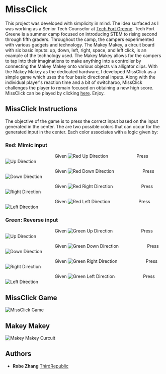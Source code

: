 # MissClick

This project was developed with simplicity in mind.  The idea surfaced as I was working as a Senior Tech Counselor at [Tech Fort Greene](http://www.campfortgreene.com/techfortgreene/).  Tech Fort Greene is a summer camp focused on introducing STEM to rising second through fifth graders.  Throughout the camp, the campers experimented with various gadgets and technology.  The Makey Makey, a circuit board with six basic inputs: up, down, left, right, space, and left click, is an example of the technology used.  The Makey Makey allows for the campers to tap into their imaginations to make anything into a controller by connecting the Makey Makey onto various objects via alligator clips.  With the Makey Makey as the dedicated hardware, I developed MissClick as a simple game which uses the four basic directional inputs.  Along with the individual player's reaction time and a bit of switcharoo, MissClick challenges the player to remain focused on obtaining a new high score.   MissClick can be played by clicking [here](https://missclickgame.github.io/). Enjoy.  

## MissClick Instructions

The objective of the game is to press the correct input based on the input generated in the center.  The are two possible colors that can occur for the generated input in the center.  Each color associates with a logic given by:  
### Red: Mimic input    

&nbsp; &nbsp; &nbsp; &nbsp; &nbsp; &nbsp; &nbsp; &nbsp; &nbsp; &nbsp; &nbsp; &nbsp; &nbsp; &nbsp; &nbsp; &nbsp; &nbsp; &nbsp; &nbsp; &nbsp; Given ![Red Up Direction](https://github.com/MissClickGame/MissClickGame.github.io/blob/master/images/regularup.png) &nbsp; &nbsp; &nbsp; &nbsp; &nbsp; &nbsp; &nbsp; &nbsp; &nbsp; &nbsp; &nbsp; Press ![Up Direction](https://github.com/MissClickGame/MissClickGame.github.io/blob/master/images/up.png "Up arrow or W") 

&nbsp; &nbsp; &nbsp; &nbsp; &nbsp; &nbsp; &nbsp; &nbsp; &nbsp; &nbsp; &nbsp; &nbsp; &nbsp; &nbsp; &nbsp; &nbsp; &nbsp; &nbsp; &nbsp; &nbsp; Given ![Red Down Direction](https://github.com/MissClickGame/MissClickGame.github.io/blob/master/images/regulardown.png) &nbsp; &nbsp; &nbsp; &nbsp; &nbsp; &nbsp; &nbsp; &nbsp; &nbsp; &nbsp; &nbsp; Press ![Down Direction](https://github.com/MissClickGame/MissClickGame.github.io/blob/master/images/down.png "Down arrow or S")

&nbsp; &nbsp; &nbsp; &nbsp; &nbsp; &nbsp; &nbsp; &nbsp; &nbsp; &nbsp; &nbsp; &nbsp; &nbsp; &nbsp; &nbsp; &nbsp; &nbsp; &nbsp; &nbsp; &nbsp; Given ![Red Right Direction](https://github.com/MissClickGame/MissClickGame.github.io/blob/master/images/regularright.png) &nbsp; &nbsp; &nbsp; &nbsp; &nbsp; &nbsp; &nbsp; &nbsp; &nbsp; &nbsp; &nbsp; Press ![Right Direction](https://github.com/MissClickGame/MissClickGame.github.io/blob/master/images/right.png "Right arrow or D")  

&nbsp; &nbsp; &nbsp; &nbsp; &nbsp; &nbsp; &nbsp; &nbsp; &nbsp; &nbsp; &nbsp; &nbsp; &nbsp; &nbsp; &nbsp; &nbsp; &nbsp; &nbsp; &nbsp; &nbsp; Given ![Red Left Direction](https://github.com/MissClickGame/MissClickGame.github.io/blob/master/images/regularleft.png) &nbsp; &nbsp; &nbsp; &nbsp; &nbsp; &nbsp; &nbsp; &nbsp; &nbsp; &nbsp; &nbsp; Press ![Left Direction](https://github.com/MissClickGame/MissClickGame.github.io/blob/master/images/left.png "Left arrow or A")

### Green: Reverse input

&nbsp; &nbsp; &nbsp; &nbsp; &nbsp; &nbsp; &nbsp; &nbsp; &nbsp; &nbsp; &nbsp; &nbsp; &nbsp; &nbsp; &nbsp; &nbsp; &nbsp; &nbsp; &nbsp; &nbsp; Given ![Green Up Direction](https://github.com/MissClickGame/MissClickGame.github.io/blob/master/images/oppositedown.png) &nbsp; &nbsp; &nbsp; &nbsp; &nbsp; &nbsp; &nbsp; &nbsp; &nbsp; &nbsp; &nbsp; Press ![Up Direction](https://github.com/MissClickGame/MissClickGame.github.io/blob/master/images/up.png "Up arrow or W") 

&nbsp; &nbsp; &nbsp; &nbsp; &nbsp; &nbsp; &nbsp; &nbsp; &nbsp; &nbsp; &nbsp; &nbsp; &nbsp; &nbsp; &nbsp; &nbsp; &nbsp; &nbsp; &nbsp; &nbsp; Given ![Green Down Direction](https://github.com/MissClickGame/MissClickGame.github.io/blob/master/images/oppositeup.png) &nbsp; &nbsp; &nbsp; &nbsp; &nbsp; &nbsp; &nbsp; &nbsp; &nbsp; &nbsp; &nbsp; Press ![Down Direction](https://github.com/MissClickGame/MissClickGame.github.io/blob/master/images/down.png "Down arrow or S")

&nbsp; &nbsp; &nbsp; &nbsp; &nbsp; &nbsp; &nbsp; &nbsp; &nbsp; &nbsp; &nbsp; &nbsp; &nbsp; &nbsp; &nbsp; &nbsp; &nbsp; &nbsp; &nbsp; &nbsp; Given ![Green Right Direction](https://github.com/MissClickGame/MissClickGame.github.io/blob/master/images/oppositeleft.png) &nbsp; &nbsp; &nbsp; &nbsp; &nbsp; &nbsp; &nbsp; &nbsp; &nbsp; &nbsp; &nbsp; Press ![Right Direction](https://github.com/MissClickGame/MissClickGame.github.io/blob/master/images/right.png "Right arrow or D")  

&nbsp; &nbsp; &nbsp; &nbsp; &nbsp; &nbsp; &nbsp; &nbsp; &nbsp; &nbsp; &nbsp; &nbsp; &nbsp; &nbsp; &nbsp; &nbsp; &nbsp; &nbsp; &nbsp; &nbsp; Given ![Green Left Direction](https://github.com/MissClickGame/MissClickGame.github.io/blob/master/images/oppositeright.png) &nbsp; &nbsp; &nbsp; &nbsp; &nbsp; &nbsp; &nbsp; &nbsp; &nbsp; &nbsp; &nbsp; Press ![Left Direction](https://github.com/MissClickGame/MissClickGame.github.io/blob/master/images/left.png "Left arrow or A")

## MissClick Game

![MissClick Game](https://github.com/MissClickGame/MissClickGame.github.io/blob/master/images/game.png)

## Makey Makey
 
![Makey Makey Curcuit](https://github.com/MissClickGame/MissClickGame.github.io/blob/master/images/makeymakey.png)

## Authors

* **Robe Zhang** [ThirdRepublic](https://github.com/ThirdRepublic)
